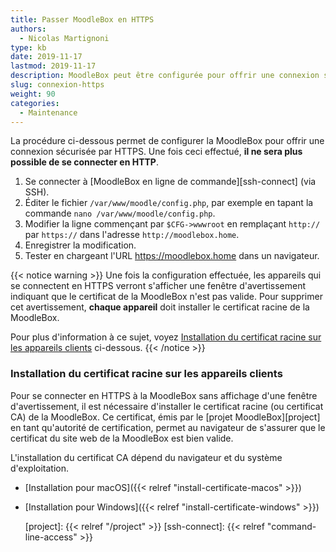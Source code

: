 ```yaml
---
title: Passer MoodleBox en HTTPS
authors:
  - Nicolas Martignoni
type: kb
date: 2019-11-17
lastmod: 2019-11-17
description: MoodleBox peut être configurée pour offrir une connexion sécurisée par HTTPS. Cette configuration nécessite une intervention manuelle par une personne techniquement compétente.
slug: connexion-https
weight: 90
categories:
  - Maintenance
---
```

La procédure ci-dessous permet de configurer la MoodleBox pour offrir une connexion sécurisée par HTTPS. Une fois ceci effectué, __il ne sera plus possible de se connecter en HTTP__.

1. Se connecter à [MoodleBox en ligne de commande][ssh-connect] (via SSH).
2. Éditer le fichier `/var/www/moodle/config.php`, par exemple en tapant la commande `nano /var/www/moodle/config.php`.
3. Modifier la ligne commençant par `$CFG->wwwroot` en remplaçant `http://` par `https://` dans l'adresse `http://moodlebox.home`.
4. Enregistrer la modification.
5. Tester en chargeant l'URL https://moodlebox.home dans un navigateur.

{{< notice warning >}}
Une fois la configuration effectuée, les appareils qui se connectent en HTTPS verront s'afficher une fenêtre d'avertissement indiquant que le certificat de la MoodleBox n'est pas valide. Pour supprimer cet avertissement, __chaque appareil__ doit installer le certificat racine de la MoodleBox.

Pour plus d'information à ce sujet, voyez [Installation du certificat racine sur les appareils clients](#installation-du-certificat-racine-sur-les-appareils-clients) ci-dessous.
{{< /notice >}}

### Installation du certificat racine sur les appareils clients

Pour se connecter en HTTPS à la MoodleBox sans affichage d'une fenêtre d'avertissement, il est nécessaire d'installer le certificat racine (ou certificat CA) de la MoodleBox. Ce certificat, émis par le [projet MoodleBox][project] en tant qu'autorité de certification, permet au navigateur de s'assurer que le certificat du site web de la MoodleBox est bien valide.

L'installation du certificat CA dépend du navigateur et du système d'exploitation.

- [Installation pour macOS]({{< relref "install-certificate-macos" >}})
- [Installation pour Windows]({{< relref "install-certificate-windows" >}})

  [project]: {{< relref "/project" >}}
  [ssh-connect]: {{< relref "command-line-access" >}}
